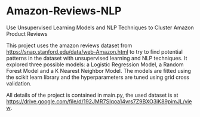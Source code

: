 # Amazon-Reviews-NLP
Use Unsupervised Learning Models and NLP Techniques to Cluster Amazon Product Reviews

This project uses the amazon reviews dataset from https://snap.stanford.edu/data/web-Amazon.html to try to find potential patterns in the dataset with unsupervised learning and NLP techniques. It explored three possible models: a Logistic Regression Model, a Random Forest Model and a K Nearest Neighbor Model. The models are fitted using the scikit learn library and the hyperparameters are tuned using grid cross validation.

All details of the project is contained in main.py, the used dataset is at https://drive.google.com/file/d/192JMR7SIqoa14vrs7Z9BXO3iK89pimJL/view.
